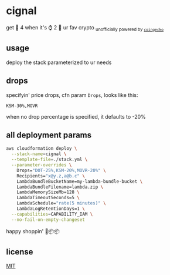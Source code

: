 # cignal

get 📧 4 when it's ⌚ 2 🛒 ur fav crypto <sub>unofficially powered by [`coingecko`](https://www.coingecko.com/api/documentations/v3)</sub>

## usage

deploy the stack parameterized to ur needs

## drops

specifyin' price drops, cfn param `Drops`, looks like this:

```
KSM-30%,MOVR
```

when no drop percentage is specified, it defaults to -20%

## all deployment params

```bash
aws cloudformation deploy \
  --stack-name=cignal \
  --template-file=./stack.yml \
  --parameter-overrides \
    Drops="DOT-25%,KSM-20%,MOVR-20%" \
    Recipients="x@y.z,a@b.c" \
    LambdaBundleBucketName=my-lambda-bundle-bucket \
    LambdaBundleFilename=lambda.zip \
    LambdaMemorySizeMb=128 \
    LambdaTimeoutSeconds=5 \
    LambdaSchedule="rate(5 minutes)" \
    LambdaLogRetentionDays=1 \
  --capabilities=CAPABILITY_IAM \
  --no-fail-on-empty-changeset
```

happy shoppin' 🛒📦📦

## license

[MIT](./LICENSE)